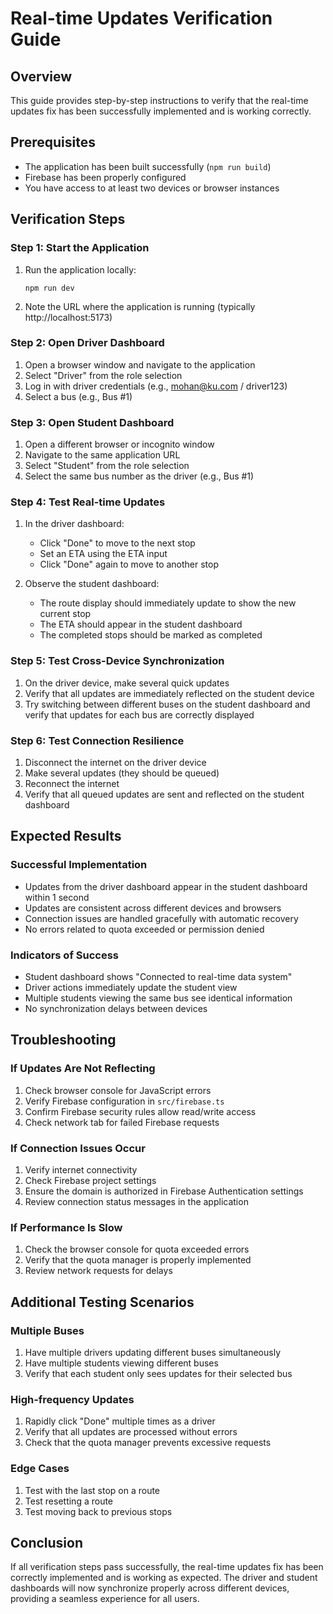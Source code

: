 # Real-time Updates Verification Guide

## Overview
This guide provides step-by-step instructions to verify that the real-time updates fix has been successfully implemented and is working correctly.

## Prerequisites
- The application has been built successfully (`npm run build`)
- Firebase has been properly configured
- You have access to at least two devices or browser instances

## Verification Steps

### Step 1: Start the Application
1. Run the application locally:
   ```
   npm run dev
   ```
2. Note the URL where the application is running (typically http://localhost:5173)

### Step 2: Open Driver Dashboard
1. Open a browser window and navigate to the application
2. Select "Driver" from the role selection
3. Log in with driver credentials (e.g., mohan@ku.com / driver123)
4. Select a bus (e.g., Bus #1)

### Step 3: Open Student Dashboard
1. Open a different browser or incognito window
2. Navigate to the same application URL
3. Select "Student" from the role selection
4. Select the same bus number as the driver (e.g., Bus #1)

### Step 4: Test Real-time Updates
1. In the driver dashboard:
   - Click "Done" to move to the next stop
   - Set an ETA using the ETA input
   - Click "Done" again to move to another stop

2. Observe the student dashboard:
   - The route display should immediately update to show the new current stop
   - The ETA should appear in the student dashboard
   - The completed stops should be marked as completed

### Step 5: Test Cross-Device Synchronization
1. On the driver device, make several quick updates
2. Verify that all updates are immediately reflected on the student device
3. Try switching between different buses on the student dashboard and verify that updates for each bus are correctly displayed

### Step 6: Test Connection Resilience
1. Disconnect the internet on the driver device
2. Make several updates (they should be queued)
3. Reconnect the internet
4. Verify that all queued updates are sent and reflected on the student dashboard

## Expected Results

### Successful Implementation
- Updates from the driver dashboard appear in the student dashboard within 1 second
- Updates are consistent across different devices and browsers
- Connection issues are handled gracefully with automatic recovery
- No errors related to quota exceeded or permission denied

### Indicators of Success
- Student dashboard shows "Connected to real-time data system"
- Driver actions immediately update the student view
- Multiple students viewing the same bus see identical information
- No synchronization delays between devices

## Troubleshooting

### If Updates Are Not Reflecting
1. Check browser console for JavaScript errors
2. Verify Firebase configuration in `src/firebase.ts`
3. Confirm Firebase security rules allow read/write access
4. Check network tab for failed Firebase requests

### If Connection Issues Occur
1. Verify internet connectivity
2. Check Firebase project settings
3. Ensure the domain is authorized in Firebase Authentication settings
4. Review connection status messages in the application

### If Performance Is Slow
1. Check the browser console for quota exceeded errors
2. Verify that the quota manager is properly implemented
3. Review network requests for delays

## Additional Testing Scenarios

### Multiple Buses
1. Have multiple drivers updating different buses simultaneously
2. Have multiple students viewing different buses
3. Verify that each student only sees updates for their selected bus

### High-frequency Updates
1. Rapidly click "Done" multiple times as a driver
2. Verify that all updates are processed without errors
3. Check that the quota manager prevents excessive requests

### Edge Cases
1. Test with the last stop on a route
2. Test resetting a route
3. Test moving back to previous stops

## Conclusion
If all verification steps pass successfully, the real-time updates fix has been correctly implemented and is working as expected. The driver and student dashboards will now synchronize properly across different devices, providing a seamless experience for all users.
